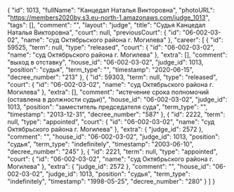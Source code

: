 {
    "id": 1013,
    "fullName": "Канцедал Наталья Викторовна",
    "photoURL": "https://members2020by.s3.eu-north-1.amazonaws.com/judge_1013",
    "tags": [],
    "comment": "",
    "layout": "judge",
    "title": "Судья Канцедал Наталья Викторовна",
    "court": null,
    "previousCourt": {
        "id": "06-002-03-02",
        "name": "суд Октябрьского района г. Могилева"
    },
    "career": [
        {
            "id": 59525,
            "term": null,
            "type": "released",
            "court": {
                "id": "06-002-03-02",
                "name": "суд Октябрьского района г. Могилева"
            },
            "extra": [],
            "comment": "выход в отставку",
            "house_id": "06-002-03-02",
            "judge_id": 1013,
            "position": "судья",
            "term_type": "",
            "timestamp": "2020-06-15",
            "decree_number": "213"
        },
        {
            "id": 59303,
            "term": null,
            "type": "released",
            "court": {
                "id": "06-002-03-02",
                "name": "суд Октябрьского района г. Могилева"
            },
            "extra": [],
            "comment": "истечение срока полномочий (оставлена в должности судьи)",
            "house_id": "06-002-03-02",
            "judge_id": 1013,
            "position": "заместитель председателя суда",
            "term_type": "",
            "timestamp": "2013-12-31",
            "decree_number": "587"
        },
        {
            "id": 2222,
            "term": null,
            "type": "appointed",
            "court": {
                "id": "06-002-03-02",
                "name": "суд Октябрьского района г. Могилева"
            },
            "extra": {
                "judge_id": 2572
            },
            "comment": "",
            "house_id": "06-002-03-02",
            "judge_id": 1013,
            "position": "судья",
            "term_type": "indefinitely",
            "timestamp": "2003-06-10",
            "decree_number": "245"
        },
        {
            "id": 2221,
            "term": null,
            "type": "appointed",
            "court": {
                "id": "06-002-03-02",
                "name": "суд Октябрьского района г. Могилева"
            },
            "extra": {
                "judge_id": 2572
            },
            "comment": "",
            "house_id": "06-002-03-02",
            "judge_id": 1013,
            "position": "судья",
            "term_type": "indefinitely",
            "timestamp": "1998-05-25",
            "decree_number": "280"
        }
    ]
}